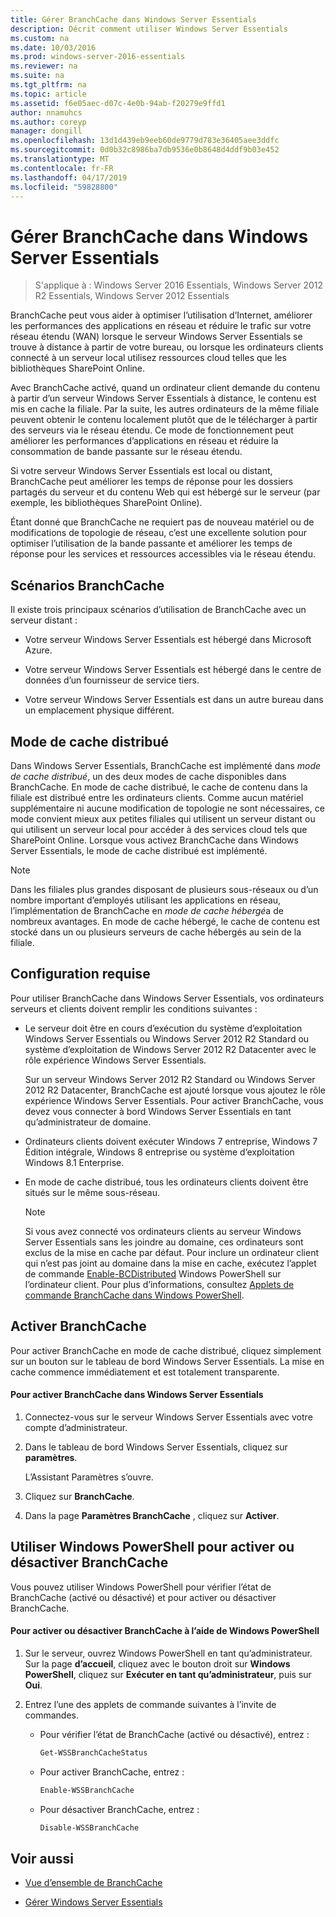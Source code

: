 ```yaml
---
title: Gérer BranchCache dans Windows Server Essentials
description: Décrit comment utiliser Windows Server Essentials
ms.custom: na
ms.date: 10/03/2016
ms.prod: windows-server-2016-essentials
ms.reviewer: na
ms.suite: na
ms.tgt_pltfrm: na
ms.topic: article
ms.assetid: f6e05aec-d07c-4e0b-94ab-f20279e9ffd1
author: nnamuhcs
ms.author: coreyp
manager: dongill
ms.openlocfilehash: 13d1d439eb9eeb60de9779d783e36405aee3ddfc
ms.sourcegitcommit: 0d0b32c8986ba7db9536e0b8648d4ddf9b03e452
ms.translationtype: MT
ms.contentlocale: fr-FR
ms.lasthandoff: 04/17/2019
ms.locfileid: "59828800"
---
```

# <a name="manage-branchcache-in-windows-server-essentials"></a>Gérer BranchCache dans Windows Server Essentials

>S'applique à : Windows Server 2016 Essentials, Windows Server 2012 R2 Essentials, Windows Server 2012 Essentials

BranchCache peut vous aider à optimiser l’utilisation d’Internet, améliorer les performances des applications en réseau et réduire le trafic sur votre réseau étendu (WAN) lorsque le serveur Windows Server Essentials se trouve à distance à partir de votre bureau, ou lorsque les ordinateurs clients connecté à un serveur local utilisez ressources cloud telles que les bibliothèques SharePoint Online.  
  
 Avec BranchCache activé, quand un ordinateur client demande du contenu à partir d’un serveur Windows Server Essentials à distance, le contenu est mis en cache la filiale. Par la suite, les autres ordinateurs de la même filiale peuvent obtenir le contenu localement plutôt que de le télécharger à partir des serveurs via le réseau étendu. Ce mode de fonctionnement peut améliorer les performances d’applications en réseau et réduire la consommation de bande passante sur le réseau étendu.  
  
 Si votre serveur Windows Server Essentials est local ou distant, BranchCache peut améliorer les temps de réponse pour les dossiers partagés du serveur et du contenu Web qui est hébergé sur le serveur (par exemple, les bibliothèques SharePoint Online).  
  
 Étant donné que BranchCache ne requiert pas de nouveau matériel ou de modifications de topologie de réseau, c’est une excellente solution pour optimiser l’utilisation de la bande passante et améliorer les temps de réponse pour les services et ressources accessibles via le réseau étendu.  
  
## <a name="branchcache-scenarios"></a>Scénarios BranchCache  
 Il existe trois principaux scénarios d’utilisation de BranchCache avec un serveur distant :  
  
-   Votre serveur Windows Server Essentials est hébergé dans Microsoft Azure.  
  
-   Votre serveur Windows Server Essentials est hébergé dans le centre de données d’un fournisseur de service tiers.  
  
-   Votre serveur Windows Server Essentials est dans un autre bureau dans un emplacement physique différent.  
  
## <a name="distributed-cache-mode"></a>Mode de cache distribué  
 Dans Windows Server Essentials, BranchCache est implémenté dans *mode de cache distribué*, un des deux modes de cache disponibles dans BranchCache. En mode de cache distribué, le cache de contenu dans la filiale est distribué entre les ordinateurs clients. Comme aucun matériel supplémentaire ni aucune modification de topologie ne sont nécessaires, ce mode convient mieux aux petites filiales qui utilisent un serveur distant ou qui utilisent un serveur local pour accéder à des services cloud tels que SharePoint Online. Lorsque vous activez BranchCache dans Windows Server Essentials, le mode de cache distribué est implémenté.  
  
> [!NOTE]
>  Dans les filiales plus grandes disposant de plusieurs sous-réseaux ou d’un nombre important d’employés utilisant les applications en réseau, l’implémentation de BranchCache en *mode de cache hébergé*a de nombreux avantages. En mode de cache hébergé, le cache de contenu est stocké dans un ou plusieurs serveurs de cache hébergés au sein de la filiale.
  
## <a name="requirements"></a>Configuration requise  
 Pour utiliser BranchCache dans Windows Server Essentials, vos ordinateurs serveurs et clients doivent remplir les conditions suivantes :  
  
-   Le serveur doit être en cours d’exécution du système d’exploitation Windows Server Essentials ou Windows Server 2012 R2 Standard ou système d’exploitation de Windows Server 2012 R2 Datacenter avec le rôle expérience Windows Server Essentials.  
  
     Sur un serveur Windows Server 2012 R2 Standard ou Windows Server 2012 R2 Datacenter, BranchCache est ajouté lorsque vous ajoutez le rôle expérience Windows Server Essentials. Pour activer BranchCache, vous devez vous connecter à bord Windows Server Essentials en tant qu’administrateur de domaine.  
  
-   Ordinateurs clients doivent exécuter Windows 7 entreprise, Windows 7 Édition intégrale, Windows 8 entreprise ou système d’exploitation Windows 8.1 Enterprise.  
  
-   En mode de cache distribué, tous les ordinateurs clients doivent être situés sur le même sous-réseau.  
  
    > [!NOTE]
    >  Si vous avez connecté vos ordinateurs clients au serveur Windows Server Essentials sans les joindre au domaine, ces ordinateurs sont exclus de la mise en cache par défaut. Pour inclure un ordinateur client qui n’est pas joint au domaine dans la mise en cache, exécutez l’applet de commande [Enable-BCDistributed](https://technet.microsoft.com/library/hh848398.aspx) Windows PowerShell sur l’ordinateur client. Pour plus d’informations, consultez [Applets de commande BranchCache dans Windows PowerShell](https://technet.microsoft.com/library/hh848392.aspx).  
 
  
## <a name="turn-branchcache-on"></a>Activer BranchCache  
 Pour activer BranchCache en mode de cache distribué, cliquez simplement sur un bouton sur le tableau de bord Windows Server Essentials. La mise en cache commence immédiatement et est totalement transparente.  
  
#### <a name="to-turn-on-branchcache-in-windows-server-essentials"></a>Pour activer BranchCache dans Windows Server Essentials  
  
1.  Connectez-vous sur le serveur Windows Server Essentials avec votre compte d’administrateur.  
  
2.  Dans le tableau de bord Windows Server Essentials, cliquez sur **paramètres**.  
  
     L’Assistant Paramètres s’ouvre.  
  
3.  Cliquez sur **BranchCache**.  
  
4.  Dans la page **Paramètres BranchCache** , cliquez sur **Activer**.  
  
## <a name="use-windows-powershell-to-turn-branchcache-on-or-off"></a>Utiliser Windows PowerShell pour activer ou désactiver BranchCache  
 Vous pouvez utiliser Windows PowerShell pour vérifier l’état de BranchCache (activé ou désactivé) et pour activer ou désactiver BranchCache.  
  
#### <a name="to-turn-branchcache-on-or-off-using-windows-powershell"></a>Pour activer ou désactiver BranchCache à l’aide de Windows PowerShell  
  
1.  Sur le serveur, ouvrez Windows PowerShell en tant qu’administrateur. Sur la page **d’accueil**, cliquez avec le bouton droit sur **Windows PowerShell**, cliquez sur **Exécuter en tant qu’administrateur**, puis sur **Oui**.  
  
2.  Entrez l’une des applets de commande suivantes à l’invite de commandes.  
  
    -   Pour vérifier l’état de BranchCache (activé ou désactivé), entrez :  
  
        ```powershell  
        Get-WSSBranchCacheStatus  
        ```  
  
    -   Pour activer BranchCache, entrez :  
  
        ```powershell  
        Enable-WSSBranchCache  
        ```  
  
    -   Pour désactiver BranchCache, entrez :  
  
        ```powershell  
        Disable-WSSBranchCache  
        ```  
  
## <a name="see-also"></a>Voir aussi  
    
-   [Vue d’ensemble de BranchCache](https://technet.microsoft.com/library/hh831696.aspx)  
  
-   [Gérer Windows Server Essentials](Manage-Windows-Server-Essentials.md)

